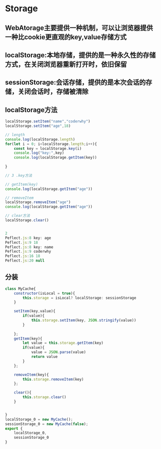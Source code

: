 # Storage

## WebAtorage主要提供一种机制，可以让浏览器提供一种比cookie更直观的key,value存储方式

## localStorage:本地存储，提供的是一种永久性的存储方式，在关闭浏览器重新打开时，依旧保留

## sessionStorage:会话存储，提供的是本次会话的存储，关闭会话时，存储被清除

## 

## localStorage方法

~~~js
localStorage.setItem("name","coderwhy")
localStorage.setItem("age",18)

// length
console.log(localStorage.length)
for(let i = 0; i<localStorage.length;i++){
    const key = localStorage.key(i)
    console.log("key:",key)
    console.log(localStorage.getItem(key))
    
}

// 3 .key方法

// getItem(key)
console.log(localStorage.getItem("age"))

// removeItem
localStorage.removeItem("age")
console.log(localStorage.getItem("age"))

// clear方法
localStorage.clear()


2
Peflect.js:8 key: age
Peflect.js:9 18
Peflect.js:8 key: name
Peflect.js:9 coderwhy
Peflect.js:16 18
Peflect.js:20 null
~~~

## 分装

~~~js
class MyCache{
    constructor(isLocal = true){
        this.storage = isLocal? localStorage: sessionStorage 
    }

    setItem(key,value){
        if(value){
            this.storage.setItem(key, JSON.stringify(value))
        }
        
    };
    getItem(key){
        let value = this.storage.getItem(key)
        if(value){
            value = JSON.parse(value)
            return value
        }
    };

    removeItem(key){
        this.storage.removeItem(key)
    };

    clear(){
        this.storage.clear()
    }


}
localStorage_0 = new MyCache();
sessionStorage_0 = new MyCache(false);
export {
    localStorage_0,
    sessionStorage_0
}

~~~


